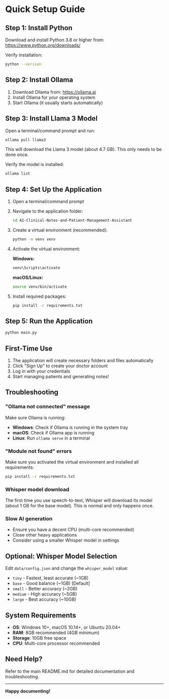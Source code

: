 # Quick Setup Guide

## Step 1: Install Python

Download and install Python 3.8 or higher from: https://www.python.org/downloads/

Verify installation:
```bash
python --version
```

## Step 2: Install Ollama

1. Download Ollama from: https://ollama.ai
2. Install Ollama for your operating system
3. Start Ollama (it usually starts automatically)

## Step 3: Install Llama 3 Model

Open a terminal/command prompt and run:
```bash
ollama pull llama3
```

This will download the Llama 3 model (about 4.7 GB). This only needs to be done once.

Verify the model is installed:
```bash
ollama list
```

## Step 4: Set Up the Application

1. Open a terminal/command prompt
2. Navigate to the application folder:
   ```bash
   cd AI-Clinical-Notes-and-Patient-Management-Assistant
   ```

3. Create a virtual environment (recommended):
   ```bash
   python -m venv venv
   ```

4. Activate the virtual environment:

   **Windows:**
   ```bash
   venv\Scripts\activate
   ```

   **macOS/Linux:**
   ```bash
   source venv/bin/activate
   ```

5. Install required packages:
   ```bash
   pip install -r requirements.txt
   ```

## Step 5: Run the Application

```bash
python main.py
```

## First-Time Use

1. The application will create necessary folders and files automatically
2. Click "Sign Up" to create your doctor account
3. Log in with your credentials
4. Start managing patients and generating notes!

## Troubleshooting

### "Ollama not connected" message

Make sure Ollama is running:
- **Windows**: Check if Ollama is running in the system tray
- **macOS**: Check if Ollama app is running
- **Linux**: Run `ollama serve` in a terminal

### "Module not found" errors

Make sure you activated the virtual environment and installed all requirements:
```bash
pip install -r requirements.txt
```

### Whisper model download

The first time you use speech-to-text, Whisper will download its model (about 1 GB for the base model). This is normal and only happens once.

### Slow AI generation

- Ensure you have a decent CPU (multi-core recommended)
- Close other heavy applications
- Consider using a smaller Whisper model in settings

## Optional: Whisper Model Selection

Edit `data/config.json` and change the `whisper_model` value:

- `tiny` - Fastest, least accurate (~1GB)
- `base` - Good balance (~1GB) [Default]
- `small` - Better accuracy (~2GB)
- `medium` - High accuracy (~5GB)
- `large` - Best accuracy (~10GB)

## System Requirements

- **OS**: Windows 10+, macOS 10.14+, or Ubuntu 20.04+
- **RAM**: 8GB recommended (4GB minimum)
- **Storage**: 10GB free space
- **CPU**: Multi-core processor recommended

## Need Help?

Refer to the main README.md for detailed documentation and troubleshooting.

---

**Happy documenting!**
